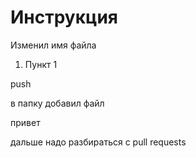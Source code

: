 # Инструкция

Изменил имя файла

1. Пункт 1

push

в папку добавил файл

привет

дальше надо разбираться с pull requests

